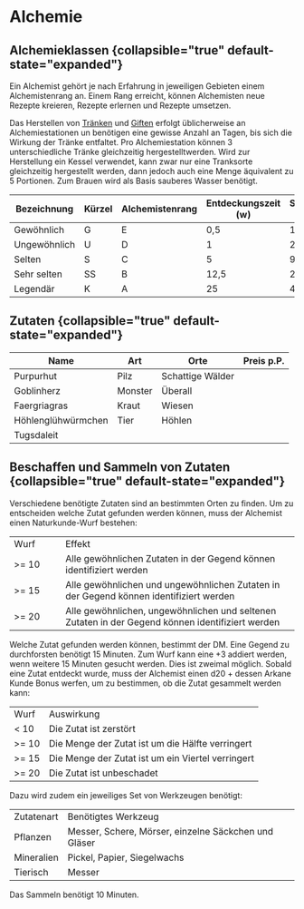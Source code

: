 # Alchemie

## Alchemieklassen {collapsible="true" default-state="expanded"}

<p>
Ein Alchemist gehört je nach Erfahrung in jeweiligen Gebieten einem Alchemistenrang an. Einem Rang erreicht, können
Alchemisten neue Rezepte kreieren, Rezepte erlernen und Rezepte umsetzen.
</p>
<p>
Das Herstellen von <a href="Potions.md">Tränken</a> und <a href="Poisons.md">Giften</a> erfolgt üblicherweise an
Alchemiestationen un benötigen eine gewisse Anzahl an Tagen, bis sich die Wirkung der Tränke entfaltet. Pro
Alchemiestation können 3 unterschiedliche Tränke gleichzeitig hergestelltwerden. Wird zur Herstellung ein Kessel
verwendet, kann zwar nur eine Tranksorte gleichzeitig hergestellt werden, dann jedoch auch eine Menge äquivalent zu
5 Portionen. Zum Brauen wird als Basis sauberes Wasser benötigt.
</p>

| Bezeichnung  | Kürzel | Alchemistenrang | Entdeckungszeit (w) | Studienzeit (d) | Herstellungszeit (d) |
|--------------|--------|-----------------|---------------------|-----------------|----------------------|
| Gewöhnlich   | G      | E               | 0,5                 | 1               | 0,5                  |
| Ungewöhnlich | U      | D               | 1                   | 2               | 1                    |
| Selten       | S      | C               | 5                   | 9               | 2                    |
| Sehr selten  | SS     | B               | 12,5                | 22              | 5                    |
| Legendär     | K      | A               | 25                  | 44              | 10                   |

## Zutaten {collapsible="true" default-state="expanded"}

| Name               | Art     | Orte             | Preis p.P. |
|--------------------|---------|------------------|------------|
| Purpurhut          | Pilz    | Schattige Wälder |            |
| Goblinherz         | Monster | Überall          |            |
| Faergriagras       | Kraut   | Wiesen           |            |
| Höhlenglühwürmchen | Tier    | Höhlen           |            |
| Tugsdaleit         |         |                  |            |

## Beschaffen und Sammeln von Zutaten {collapsible="true" default-state="expanded"}

<tabs>
<tab title="Beschaffen">
Verschiedene benötigte Zutaten sind an bestimmten Orten zu finden. Um zu entscheiden welche Zutat gefunden
werden können, muss der Alchemist einen Naturkunde-Wurf bestehen:
<table>
<tr><td width="75">Wurf</td><td>Effekt</td></tr>
<tr><td width="75">&gt;= 10</td><td>Alle gewöhnlichen Zutaten in der Gegend können identifiziert werden</td></tr>
<tr><td width="75">&gt;= 15</td><td>Alle gewöhnlichen und ungewöhnlichen Zutaten in der Gegend können identifiziert werden</td></tr>
<tr><td width="75">&gt;= 20</td><td>Alle gewöhnlichen, ungewöhnlichen und seltenen Zutaten in der Gegend können identifiziert werden</td></tr>
</table>
Welche Zutat gefunden werden können, bestimmt der DM. Eine Gegend zu durchforsten benötigt 15 Minuten. Zum
Wurf kann eine +3 addiert werden, wenn weitere 15 Minuten gesucht werden. Dies ist zweimal möglich.
</tab>
<tab title="Sammeln">
Sobald eine Zutat entdeckt wurde, muss der Alchemist einen d20 + dessen Arkane Kunde Bonus werfen, um zu bestimmen,
ob die Zutat gesammelt werden kann:
<table>
<tr><td>Wurf</td><td>Auswirkung</td></tr>
<tr><td>&lt; 10</td><td>Die Zutat ist zerstört</td></tr>
<tr><td>&gt;= 10</td><td>Die Menge der Zutat ist um die Hälfte verringert</td></tr>
<tr><td>&gt;= 15</td><td>Die Menge der Zutat ist um ein Viertel verringert</td></tr>
<tr><td>&gt;= 20</td><td>Die Zutat ist unbeschadet</td></tr>
</table>
Dazu wird zudem ein jeweiliges Set von Werkzeugen benötigt:
<table>
<tr><td>Zutatenart</td><td>Benötigtes Werkzeug</td></tr>
<tr><td>Pflanzen</td><td>Messer, Schere, Mörser, einzelne Säckchen und Gläser</td></tr>
<tr><td>Mineralien</td><td>Pickel, Papier, Siegelwachs</td></tr>
<tr><td>Tierisch</td><td>Messer</td></tr>
</table>
Das Sammeln benötigt 10 Minuten.
</tab>
</tabs>
